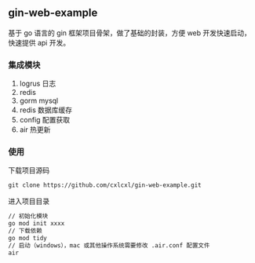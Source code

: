 ## gin-web-example

基于 go 语言的 gin 框架项目骨架，做了基础的封装，方便 web 开发快速启动，快速提供 api 开发。

### 集成模块
1. logrus 日志
2. redis
3. gorm mysql
4. redis 数据库缓存
5. config 配置获取
6. air 热更新

### 使用

下载项目源码
```perl
git clone https://github.com/cxlcxl/gin-web-example.git
```

进入项目目录
```perl
// 初始化模块
go mod init xxxx
// 下载依赖
go mod tidy
// 启动（windows），mac 或其他操作系统需要修改 .air.conf 配置文件
air
```
